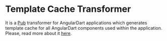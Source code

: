 # Template Cache Transformer

It is a [Pub](https://www.dartlang.org/tools/pub/) transformer for AngularDart applications which generates template cache for all AngularDart components used within the application. Please, read more about it [here](https://farata.github.io/dart-template-cache-transformer/).

